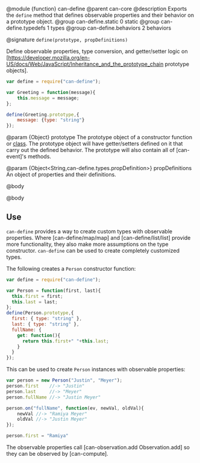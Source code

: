 @module {function} can-define
@parent can-core
@description Exports the `define` method that defines observable properties
and their behavior on a prototype object.
@group can-define.static 0 static
@group can-define.typedefs 1 types
@group can-define.behaviors 2 behaviors

@signature `define(prototype, propDefinitions)`

Define observable properties, type conversion, and getter/setter logic on [https://developer.mozilla.org/en-US/docs/Web/JavaScript/Inheritance_and_the_prototype_chain prototype objects].

```js
var define = require("can-define");

var Greeting = function(message){
    this.message = message;
};

define(Greeting.prototype,{
    message: {type: "string"}
});
```

@param {Object} prototype The prototype object of a constructor function or [class](https://developer.mozilla.org/en-US/docs/Web/JavaScript/Reference/Statements/class). The prototype
object will have getter/setters defined on it that carry out the defined behavior.  The prototype will also contain
all of [can-event]'s methods.

@param {Object<String,can-define.types.propDefinition>} propDefinitions An object of
properties and their definitions.


@body

@body

## Use

`can-define` provides a way to create custom types with observable properties.
Where [can-define/map/map] and [can-define/list/list] provide more functionality, they also make
more assumptions on the type constructor.  `can-define` can be used
to create completely customized types.


The following creates a
`Person` constructor function:

```js
var define = require("can-define");

var Person = function(first, last){
  this.first = first;
  this.last = last;
};
define(Person.prototype,{
  first: { type: "string" },
  last: { type: "string" },
  fullName: {
    get: function(){
      return this.first+" "+this.last;
    }
  }
});
```

This can be used to create `Person` instances with observable properties:

```js
var person = new Person("Justin", "Meyer");
person.first    //-> "Justin"
person.last     //-> "Meyer"
person.fullName //-> "Justin Meyer"

person.on("fullName", function(ev, newVal, oldVal){
    newVal //-> "Ramiya Meyer"
    oldVal //-> "Justin Meyer"
});

person.first = "Ramiya"
```

The observable properties call [can-observation.add Observation.add] so they can be observed by
[can-compute].

